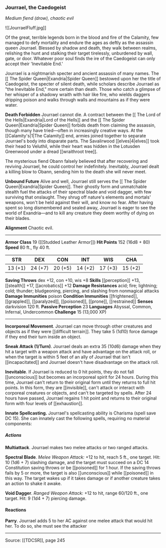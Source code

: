 ### Jourrael, the Caedogeist
_Medium fiend (drow), chaotic evil_

![[JourraelFluff.jpg]]

Of the great, terrible legends born in the blood and fire of the Calamity, few managed to defy mortality and endure the ages as deftly as the assassin queen Jourrael. Blessed by shadow and death, they walk between realms, relishing the hunt and stalking their target tirelessly, unburdened by wall, gate, or door. Whatever poor soul finds the ire of the Caedogeist can only accept their 'Inevitable End.'


Jourrael is a nightmarish specter and ancient assassin of many names. The [[ The Spider Queen|Exandria|Spider Queen]] bestowed upon her the title of Caedogeist, the specter of silent death, while scholars describe Jourrael as "the Inevitable End," more certain than death. Those who catch a glimpse of her whisper of a shadowy wraith with hair like fire, who wields daggers dripping poison and walks through walls and mountains as if they were water.

**Death Forbidden** Jourrael cannot die. A contract between the [[ The Lord of the Hells|Exandria|Lord of the Hells]] and the [[ The Spider Queen|Exandria|Spider Queen]] forbids death from claiming the assassin, though many have tried—often in increasingly creative ways. At the [[Calamity's|1|The Calamity]] end, armies joined together to separate Jourrael's body into disparate parts. The Savalirwood [[elves|4|elves]] took their head to Veluthil, while their heart was hidden in the Lotusden Greenwood under a dread [[wraithroot tree]].

The mysterious fiend Obann falsely believed that after recovering and reviving Jourrael, he could control her indefinitely. Inevitably, Jourrael dealt a killing blow to Obann, sending him to the death she will never meet.


**Unbound Future** Alive and well, Jourrael still serves the [[ The Spider Queen|Exandria|Spider Queen]]. Their ghostly form and unmatchable stealth fuel the attacks of their spectral blade and void dagger, with few surviving that onslaught. They shrug off nature's elements and mortals' weapons, won't be held against their will, and know no fear. After having spent so long dismembered and sealed away, Jourrael is eager to see the world of Exandria—and to kill any creature they deem worthy of dying on their blades.


**Alignment** Chaotic evil.






---

**Armor Class** 19 ([[Studded Leather Armor]])
**Hit Points** 152 (16d8 + 80)
**Speed** 80 ft., fly 40 ft.

| STR     | DEX     | CON     | INT     | WIS     | CHA     |
|---------|---------|---------|---------|---------|---------|
| 13 (+1) | 24 (+7) | 20 (+5) | 14 (+2) | 17 (+3) | 15 (+2) |

**Saving Throws** dex +12, con +10, wis +8
**Skills** [[perception]] +13, [[stealth]] +17, [[acrobatics]] +12
**Damage Resistances** acid; fire; lightning; cold; thunder; bludgeoning, piercing, and slashing from nonmagical attacks
**Damage Immunities** poison
**Condition Immunities** [[frightened]], [[grappled]], [[paralyzed]], [[poisoned]], [[prone]], [[restrained]]
**Senses** darkvision 120 ft.
**Passive Perception** 23
**Languages** Abyssal, Common, Infernal, Undercommon
**Challenge** 15 (13,000 XP)

---

**Incorporeal Movement**. Jourrael can move through other creatures and objects as if they were [[difficult terrain]]. They take 5 (1d10) force damage if they end their turn inside an object.

**Sneak Attack (1/Turn)**. Jourrael deals an extra 35 (10d6) damage when they hit a target with a weapon attack and have advantage on the attack roll, or when the target is within 5 feet of an ally of Jourrael that isn't [[incapacitated]] and Jourrael doesn't have disadvantage on the attack roll.

**Inevitable**. If Jourrael is reduced to 0 hit points, they do not fall [[unconscious]] but becomes an incorporeal spirit for 24 hours. During this time, Jourrael can't return to their original form until they returns to full hit points. In this form, they are [[invisible]], can't attack or interact with corporeal creatures or objects, and can't be targeted by spells. After 24 hours have passed, Jourrael regains 1 hit point and returns to their original form with four levels of [[exhaustion]].

**Innate Spellcasting.** Jourrael's spellcasting ability is Charisma (spell save DC 15). She can innately cast the following spells, requiring no material components:

##### Actions
**Multiattack**. Jourrael makes two melee attacks or two ranged attacks.

**Spectral Blade**. _Melee Weapon Attack:_ +12 to hit, reach 5 ft., one target. Hit: 10 (1d6 + 7) slashing damage, and the target must succeed on a DC 14 Constitution saving throws or be [[poisoned]] for 1 hour. If the saving throws fails by 5 or more, the target is also [[unconscious]] while [[poisoned]] in this way. The target wakes up if it takes damage or if another creature takes an action to shake it awake.

**Void Dagger**. _Ranged Weapon Attack:_ +12 to hit, range 60/120 ft., one target. Hit: 9 (1d4 + 7) piercing damage.

#### Reactions
**Parry**. Jourrael adds 5 to her AC against one melee attack that would hit her. To do so, she must see the attacker


---

Source: [[TDCSR]], page 245